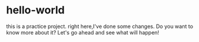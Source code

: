 # hello-world
this is a practice project.
right here,I've done some changes.
Do you want to know more about it?
Let's go ahead and see what will happen!

